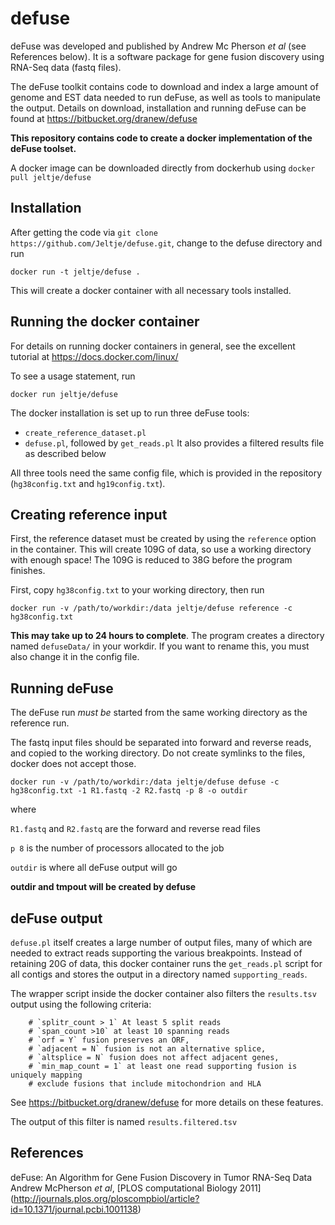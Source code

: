 # defuse

deFuse was developed and published by Andrew Mc Pherson *et al* (see References below). It is a software package for gene fusion discovery using RNA-Seq data (fastq files). 

The deFuse toolkit contains code to download and index a large amount of genome and EST data needed to run deFuse, as well as tools to manipulate the output. Details on download, installation and running deFuse can be found at https://bitbucket.org/dranew/defuse

**This repository contains code to create a docker implementation of the deFuse toolset.**

A docker image can be downloaded directly from dockerhub using
`docker pull jeltje/defuse`

## Installation

After getting the code via `git clone https://github.com/Jeltje/defuse.git`, 
change to the defuse directory and run 

``docker run -t jeltje/defuse .``

This will create a docker container with all necessary tools installed.

## Running the docker container

For details on running docker containers in general, see the excellent tutorial at https://docs.docker.com/linux/

To see a usage statement, run

``
docker run jeltje/defuse
``

The docker installation is set up to run three deFuse tools:
  - `create_reference_dataset.pl`
  - `defuse.pl`, followed by `get_reads.pl`
It also provides a filtered results file as described below

All three tools need the same config file, which is provided in the repository (`hg38config.txt` and `hg19config.txt`).

## Creating reference input

First, the reference dataset must be created by using the `reference` option in the container. This will create 109G of data, so
use a working directory with enough space! The 109G is reduced to 38G before the program finishes.

First, copy `hg38config.txt` to your working directory, then run

``docker run -v /path/to/workdir:/data jeltje/defuse reference -c hg38config.txt``

**This may take up to 24 hours to complete**. The program creates a directory named `defuseData/` in your workdir. If you want to rename this, you must also change it in the config file.

## Running deFuse

The deFuse run *must be*  started from the same working directory as the reference run.

The fastq input files should be separated into forward and reverse reads, and copied to the working directory. Do not create symlinks to the files, docker does not accept those.

``docker run -v /path/to/workdir:/data jeltje/defuse defuse -c hg38config.txt -1 R1.fastq -2 R2.fastq -p 8 -o outdir``

where

`R1.fastq` and `R2.fastq` are the forward and reverse read files

`p 8` is the number of processors allocated to the job

`outdir` is where all deFuse output will go


**outdir and tmpout will be created by defuse**

## deFuse output

`defuse.pl` itself creates a large number of output files, many of which are needed to extract reads supporting the various breakpoints. Instead of retaining 20G of data, this docker container runs the `get_reads.pl` script for all contigs and stores the output in a directory named `supporting_reads`. 

The wrapper script inside the docker container also filters the `results.tsv` output using the following criteria:

        # `splitr_count > 1` At least 5 split reads
        # `span_count >10` at least 10 spanning reads
        # `orf = Y` fusion preserves an ORF,
        # `adjacent = N` fusion is not an alternative splice,
        # `altsplice = N` fusion does not affect adjacent genes,
        # `min_map_count = 1` at least one read supporting fusion is uniquely mapping
        # exclude fusions that include mitochondrion and HLA

See https://bitbucket.org/dranew/defuse for more details on these features.

The output of this filter is named `results.filtered.tsv`


## References

deFuse: An Algorithm for Gene Fusion Discovery in Tumor RNA-Seq Data Andrew McPherson *et al*,
[PLOS computational Biology 2011] (http://journals.plos.org/ploscompbiol/article?id=10.1371/journal.pcbi.1001138)


